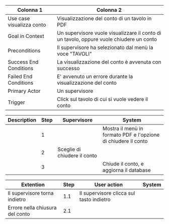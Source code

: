 | Colonna 1 | Colonna 2 |
| --------- | --------- |
| Use case visualizza conto | Visualizzazione del conto  di un tavolo in PDF |
| Goal in Context           | Un supervisore vuole visualizzare il conto di un tavolo, oppure vuole chiudere un conto |
| Preconditions             | Il supervisore ha selezionato dal menù la voce "TAVOLI" |
| Success End Conditions    | La visualizzazione del conto è avvenuta con successo | 
| Failed End Conditions     | E' avvenuto un errore durante la visualizzazione del conto | 
| Primary Actor             | Un supervisore  | 
| Trigger                   | Click sul tavolo di cui si vuole vedere il conto | 

| Description | Step | Supervisore | System |
| ----------- | ---- | ----------- | ------ |
|  | 1 |  | Mostra il menù in formato PDF e l'opzione di chiudere il conto |
|  | 2 | Sceglie di chiudere il conto | |
|  | 3 | | Chiude il conto, e aggiorna il database |

| Extention | Step | User action | System |
| --------- | ---- | ----------- | ------ |
| Il supervisore torna indietro | 1.1 | Il supervisore clicca sul tasto indietro | |
| Errore nella chiusura del conto | 2.1 |  |  | 
